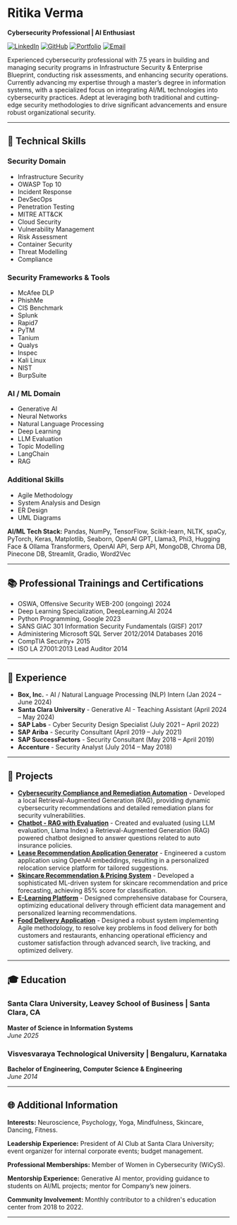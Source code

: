 # Ritika Verma

**Cybersecurity Professional | AI Enthusiast**

[![LinkedIn](https://img.shields.io/badge/-LinkedIn-0072b1?style=flat&logo=linkedin&logoColor=white)](https://www.linkedin.com/in/ritikaverma7/)
[![GitHub](https://img.shields.io/badge/-GitHub-333?style=flat&logo=github&logoColor=white)](https://github.com/RitikaVerma7)
[![Portfolio](https://img.shields.io/badge/-Portfolio-blueviolet?style=flat&logo=internet-explorer&logoColor=white)](https://ritikaverma.tech/)
[![Email](https://img.shields.io/badge/-Email-D14836?style=flat&logo=gmail&logoColor=white)](mailto:ritika.tanwar7@gmail.com)

Experienced cybersecurity professional with 7.5 years in building and managing security programs in Infrastructure Security & Enterprise Blueprint, conducting risk assessments, and enhancing security operations. Currently advancing my expertise through a master’s degree in information systems, with a specialized focus on integrating AI/ML technologies into cybersecurity practices. Adept at leveraging both traditional and cutting-edge security methodologies to drive significant advancements and ensure robust organizational security.

---

## 🔧 Technical Skills

### Security Domain
- Infrastructure Security
- OWASP Top 10
- Incident Response
- DevSecOps
- Penetration Testing
- MITRE ATT&CK
- Cloud Security
- Vulnerability Management
- Risk Assessment
- Container Security
- Threat Modelling
- Compliance

### Security Frameworks & Tools
- McAfee DLP
- PhishMe
- CIS Benchmark
- Splunk
- Rapid7
- PyTM
- Tanium
- Qualys
- Inspec
- Kali Linux
- NIST
- BurpSuite

### AI / ML Domain
- Generative AI
- Neural Networks
- Natural Language Processing
- Deep Learning
- LLM Evaluation
- Topic Modelling
- LangChain
- RAG


### Additional Skills
- Agile Methodology
- System Analysis and Design
- ER Design
- UML Diagrams

**AI/ML Tech Stack:** Pandas, NumPy, TensorFlow, Scikit-learn, NLTK, spaCy, PyTorch, Keras, Matplotlib, Seaborn, OpenAI GPT, Llama3, Phi3, Hugging Face & Ollama Transformers, OpenAI API, Serp API, MongoDB, Chroma DB, Pinecone DB, Streamlit, Gradio, Word2Vec

---

## 📚 Professional Trainings and Certifications
- OSWA, Offensive Security WEB-200 (ongoing) 2024
- Deep Learning Specialization, DeepLearning.AI 2024
- Python Programming, Google 2023
- SANS GIAC 301 Information Security Fundamentals (GISF) 2017
- Administering Microsoft SQL Server 2012/2014 Databases 2016
- CompTIA Security+ 2015
- ISO LA 27001:2013 Lead Auditor 2014

---

## 💼 Experience

- **Box, Inc.** - AI / Natural Language Processing (NLP) Intern (Jan 2024 – June 2024)
- **Santa Clara University** - Generative AI - Teaching Assistant (April 2024 – May 2024)
- **SAP Labs** - Cyber Security Design Specialist (July 2021 – April 2022)
- **SAP Ariba** - Security Consultant (April 2019 – July 2021)
- **SAP SuccessFactors** - Security Consultant (May 2018 – April 2019)
- **Accenture** - Security Analyst (July 2014 – May 2018)

---

## 🔬 Projects
- **[Cybersecurity Compliance and Remediation Automation](https://github.com/RitikaVerma7/GenerativeAI/tree/main/Cybersecurity%20Recommendation%20%26%20Compliance%20Project)** - Developed a local Retrieval-Augmented Generation (RAG), providing dynamic cybersecurity recommendations and detailed remediation plans for security vulnerabilities.
- **[Chatbot - RAG with Evaluation](https://github.com/RitikaVerma7/Chatbot-RAG_with_Evaluation)** - Created and evaluated (using LLM evaluation, Llama Index) a Retrieval-Augmented Generation (RAG) powered chatbot designed to answer questions related to auto insurance policies.
- **[Lease Recommendation Application Generator](https://github.com/RitikaVerma7/GenerativeAI/tree/main/Lease%20Recommendation%20Project)** - Engineered a custom application using OpenAI embeddings, resulting in a personalized relocation service platform for tailored suggestions.
- **[Skincare Recommendation & Pricing System](https://github.com/RitikaVerma7/MachineLearning/tree/main/ML%20Skincare%20Project)** - Developed a sophisticated ML-driven system for skincare recommendation and price forecasting, achieving 85% score for classification.
- **[E-Learning Platform](https://github.com/RitikaVerma7)** - Designed comprehensive database for Coursera, optimizing educational delivery through efficient data management and personalized learning recommendations.
- **[Food Delivery Application](https://github.com/RitikaVerma7)** - Designed a robust system implementing Agile methodology, to resolve key problems in food delivery for both customers and restaurants, enhancing operational efficiency and customer satisfaction through advanced search, live tracking, and optimized delivery.


---

## 🎓 Education

### Santa Clara University, Leavey School of Business | Santa Clara, CA
**Master of Science in Information Systems**  
*June 2025*

### Visvesvaraya Technological University | Bengaluru, Karnataka
**Bachelor of Engineering, Computer Science & Engineering**  
*June 2014*

---

## 🌐 Additional Information

**Interests:** Neuroscience, Psychology, Yoga, Mindfulness, Skincare, Dancing, Fitness.

**Leadership Experience:** President of AI Club at Santa Clara University; event organizer for internal corporate events; budget management.

**Professional Memberships:** Member of Women in Cybersecurity (WiCyS).

**Mentorship Experience:** Generative AI mentor, providing guidance to students on AI/ML projects; mentor for Company’s new joiners.

**Community Involvement:** Monthly contributor to a children's education center from 2018 to 2022.

---
